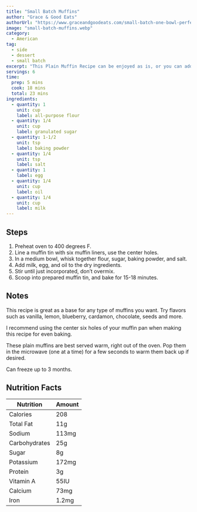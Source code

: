 ```yaml
---
title: "Small Batch Muffins"
author: "Grace & Good Eats"
authorUrl: "https://www.graceandgoodeats.com/small-batch-one-bowl-perfect-muffins/#recipe"
image: "small-batch-muffins.webp"
category:
  - American
tag:
  - side
  - dessert
  - small batch
excerpt: "This Plain Muffin Recipe can be enjoyed as is, or you can add your favorite mix-ins! Perfect for a weekend breakfast!"
servings: 6
time:
  prep: 5 mins
  cook: 18 mins
  total: 23 mins
ingredients:
  - quantity: 1
    unit: cup
    label: all-purpose flour
  - quantity: 1/4
    unit: cup
    label: granulated sugar
  - quantity: 1-1/2
    unit: tsp
    label: baking powder
  - quantity: 1/4
    unit: tsp
    label: salt
  - quantity: 1
    label: egg
  - quantity: 1/4
    unit: cup
    label: oil
  - quantity: 1/4
    unit: cup
    label: milk
---
```


## Steps

1. Preheat oven to 400 degrees F.
2. Line a muffin tin with six muffin liners, use the center holes.
3. In a medium bowl, whisk together flour, sugar, baking powder, and salt.
4. Add milk, egg, and oil to the dry ingredients.
5. Stir until just incorporated, don’t overmix.
6. Scoop into prepared muffin tin, and bake for 15-18 minutes.

## Notes

This recipe is great as a base for any type of muffins you want. Try flavors such as vanilla, lemon, blueberry, cardamon, chocolate, seeds and more.

I recommend using the center six holes of your muffin pan when making this recipe for even baking.

These plain muffins are best served warm, right out of the oven. Pop them in the microwave (one at a time) for a few seconds to warm them back up if desired.

Can freeze up to 3 months.

## Nutrition Facts

| Nutrition     | Amount |
| ------------- | ------ |
| Calories      | 208    |
| Total Fat     | 11g    |
| Sodium        | 113mg  |
| Carbohydrates | 25g    |
| Sugar         | 8g     |
| Potassium     | 172mg  |
| Protein       | 3g     |
| Vitamin A     | 55IU   |
| Calcium       | 73mg   |
| Iron          | 1.2mg  |
